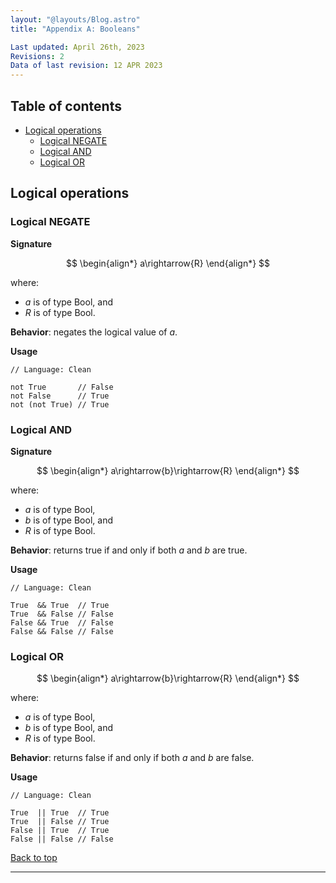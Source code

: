 ```yaml
---
layout: "@layouts/Blog.astro"
title: "Appendix A: Booleans"

Last updated: April 26th, 2023
Revisions: 2
Data of last revision: 12 APR 2023
---
```


## Table of contents

- [Logical operations](#logical-operations)
	- [Logical NEGATE](#logical-negate)
	- [Logical AND](#logical-and)
	- [Logical OR](#logical-or)

## Logical operations 

### Logical NEGATE

**Signature**

$$
\begin{align*}
a\rightarrow{R}
\end{align*}
$$

where:
- $a$ is of type $\text{Bool}$, and
- $R$ is of type $\text{Bool}$.

**Behavior**: negates the logical value of $a$.

**Usage**

```
// Language: Clean

not True       // False
not False      // True
not (not True) // True
```

### Logical AND

**Signature**

$$
\begin{align*}
a\rightarrow{b}\rightarrow{R}
\end{align*}
$$

where:
- $a$ is of type $\text{Bool}$,
- $b$ is of type $\text{Bool}$, and
- $R$ is of type $\text{Bool}$.

**Behavior**: returns true if and only if both $a$ and $b$ are true.

**Usage**

```
// Language: Clean

True  && True  // True
True  && False // False
False && True  // False
False && False // False
```

### Logical OR


$$
\begin{align*}
a\rightarrow{b}\rightarrow{R}
\end{align*}
$$

where:
- $a$ is of type $\text{Bool}$,
- $b$ is of type $\text{Bool}$, and
- $R$ is of type $\text{Bool}$.

**Behavior**: returns false if and only if both $a$ and $b$ are false.

**Usage**

```
// Language: Clean

True  || True  // True
True  || False // True
False || True  // True
False || False // False
```

[Back to top](#)

---